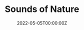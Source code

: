 ---
title: "Sounds of Nature"  # Add a page title.
summary: "Monitoring Biodiversity through Soundscapes"  # Add a page description.
date: "2022-05-05T00:00:00Z"  # Add today's date.
type: "widget_page"  # Page type is a Widget Page
---